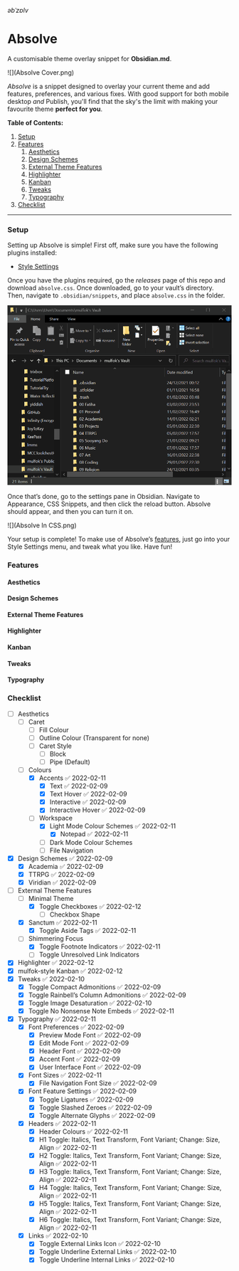 _əbˈzɒlv_

# Absolve

A customisable theme overlay snippet for **Obsidian.md**.

![](Absolve Cover.png)

_Absolve_ is a snippet designed to overlay your current theme and add features, preferences, and various fixes. With good support for both mobile desktop _and_ Publish, you'll find that the sky's the limit with making your favourite theme **perfect for you**.

**Table of Contents:**

1. [Setup](#Setup)
2. [Features](#Features)
   1. [Aesthetics](#Aesthetics)
   2. [Design Schemes](#Design%20Schemes)
   3. [External Theme Features](#External%20Theme%20Features)
   4. [Highlighter](#Highlighter)
   5. [Kanban](#Kanban)
   6. [Tweaks](#Tweaks)
   7. [Typography](#Typography)
3. [Checklist](#Checklist)

---

### Setup

Setting up Absolve is simple! First off, make sure you have the following plugins installed:

- [Style Settings](https://github.com/mgmeyers/obsidian-style-settings)

Once you have the plugins required, go the _releases_ page of this repo and download `absolve.css`. Once downloaded, go to your vault’s directory. Then, navigate to `.obsidian/snippets`, and place `absolve.css` in the folder.

![](Installing%20Absolve.gif)

Once that’s done, go to the settings pane in Obsidian. Navigate to Appearance, CSS Snippets, and then click the reload button. Absolve should appear, and then you can turn it on.

![](Absolve In CSS.png)

Your setup is complete! To make use of Absolve’s [features](#Features), just go into your Style Settings menu, and tweak what you like. Have fun!

### Features

#### Aesthetics

#### Design Schemes

#### External Theme Features

#### Highlighter

#### Kanban

#### Tweaks

#### Typography

### Checklist

- [ ] Aesthetics
  - [ ] Caret
    - [ ] Fill Colour
    - [ ] Outline Colour (Transparent for none)
    - [ ] Caret Style
      - [ ] Block
      - [ ] Pipe (Default)
  - [ ] Colours
    - [x] Accents ✅ 2022-02-11
      - [x] Text ✅ 2022-02-09
      - [x] Text Hover ✅ 2022-02-09
      - [x] Interactive ✅ 2022-02-09
      - [x] Interactive Hover ✅ 2022-02-09
    - [ ] Workspace
      - [x] Light Mode Colour Schemes ✅ 2022-02-11
        - [x] Notepad ✅ 2022-02-11
      - [ ] Dark Mode Colour Schemes
      - [ ] File Navigation
- [x] Design Schemes ✅ 2022-02-09
  - [x] Academia ✅ 2022-02-09
  - [x] TTRPG ✅ 2022-02-09
  - [x] Viridian ✅ 2022-02-09
- [ ] External Theme Features
  - [ ] Minimal Theme
    - [x] Toggle Checkboxes ✅ 2022-02-12
      - [ ] Checkbox Shape
  - [x] Sanctum ✅ 2022-02-11
    - [x] Toggle Aside Tags ✅ 2022-02-11
  - [ ] Shimmering Focus
    - [x] Toggle Footnote Indicators ✅ 2022-02-11
    - [ ] Toggle Unresolved Link Indicators
- [x] Highlighter ✅ 2022-02-12
- [x] mulfok-style Kanban ✅ 2022-02-12
- [x] Tweaks ✅ 2022-02-10
  - [x] Toggle Compact Admonitions ✅ 2022-02-09
  - [x] Toggle Rainbell’s Column Admonitions ✅ 2022-02-09
  - [x] Toggle Image Desaturation ✅ 2022-02-10
  - [x] Toggle No Nonsense Note Embeds ✅ 2022-02-11
- [x] Typography ✅ 2022-02-11
  - [x] Font Preferences ✅ 2022-02-09
    - [x] Preview Mode Font ✅ 2022-02-09
    - [x] Edit Mode Font ✅ 2022-02-09
    - [x] Header Font ✅ 2022-02-09
    - [x] Accent Font ✅ 2022-02-09
    - [x] User Interface Font ✅ 2022-02-09
  - [x] Font Sizes ✅ 2022-02-11
    - [x] File Navigation Font Size ✅ 2022-02-09
  - [x] Font Feature Settings ✅ 2022-02-09
    - [x] Toggle Ligatures ✅ 2022-02-09
    - [x] Toggle Slashed Zeroes ✅ 2022-02-09
    - [x] Toggle Alternate Glyphs ✅ 2022-02-09
  - [x] Headers ✅ 2022-02-11
    - [x] Header Colours ✅ 2022-02-11
    - [x] H1 Toggle: Italics, Text Transform, Font Variant; Change: Size, Align ✅ 2022-02-11
    - [x] H2 Toggle: Italics, Text Transform, Font Variant; Change: Size, Align ✅ 2022-02-11
    - [x] H3 Toggle: Italics, Text Transform, Font Variant; Change: Size, Align ✅ 2022-02-11
    - [x] H4 Toggle: Italics, Text Transform, Font Variant; Change: Size, Align ✅ 2022-02-11
    - [x] H5 Toggle: Italics, Text Transform, Font Variant; Change: Size, Align ✅ 2022-02-11
    - [x] H6 Toggle: Italics, Text Transform, Font Variant; Change: Size, Align ✅ 2022-02-11
  - [x] Links ✅ 2022-02-10
    - [x] Toggle External Links Icon ✅ 2022-02-10
    - [x] Toggle Underline External Links ✅ 2022-02-10
    - [x] Toggle Underline Internal Links ✅ 2022-02-10
